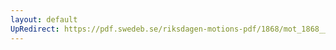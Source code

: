 ```yaml
---
layout: default
UpRedirect: https://pdf.swedeb.se/riksdagen-motions-pdf/1868/mot_1868__ak__00320/mot_1868__ak__00320_002.pdf
---
```

